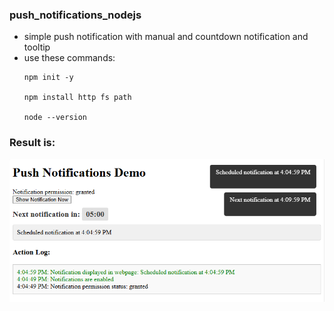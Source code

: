 ### push_notifications_nodejs

- simple push notification with manual and countdown notification and tooltip
- use these commands:
  ```
  npm init -y

  npm install http fs path

  node --version

  ```
### Result is:

![alt notification_push_browser image ](notification_push_browser.png)
